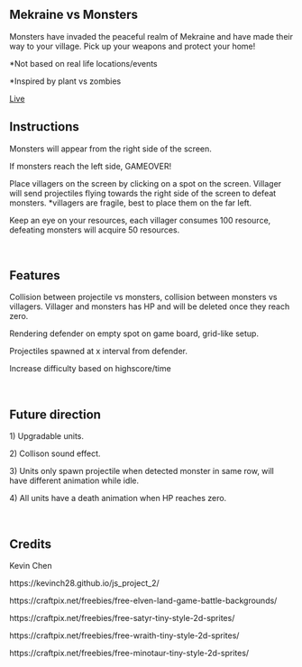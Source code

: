 <h2>Mekraine vs Monsters</h2>
<p>Monsters have invaded the peaceful realm of Mekraine and have made their way to your village. Pick up your weapons and protect your home!</p>
<p>*Not based on real life locations/events</p>
<p>*Inspired by plant vs zombies</p>
<a href="https://kevinch28.github.io/Realm-Defenders/">Live</a>
<br>

<h2>Instructions</h2>
<p>Monsters will appear from the right side of the screen.</p>
<p>If monsters reach the left side, GAMEOVER!</p>
<p>Place villagers on the screen by clicking on a spot on the screen. Villager will send projectiles flying towards the right side of the screen to defeat monsters. *villagers are fragile, best to place them on the far left.</p>
<p>Keep an eye on your resources, each villager consumes 100 resource, defeating monsters will acquire 50 resources.</p>
<br>

<h2>Features</h2>
<p>Collision between projectile vs monsters, collision between monsters vs villagers. Villager and monsters has HP and will be deleted once they reach zero. </p>
<p>Rendering defender on empty spot on game board, grid-like setup.</p>
<p>Projectiles spawned at x interval from defender.</p>
<p>Increase difficulty based on highscore/time</p>
<br>

<h2>Future direction</h2>
<p>1) Upgradable units.</p>
<p>2) Collison sound effect.</p>
<p>3) Units only spawn projectile when detected monster in same row, will have different animation while idle.</p>
<p>4) All units have a death animation when HP reaches zero.</p>
<br>

<h2>Credits</h2>
Kevin Chen
<p>https://kevinch28.github.io/js_project_2/</p>
<p>https://craftpix.net/freebies/free-elven-land-game-battle-backgrounds/</p>
<p>https://craftpix.net/freebies/free-satyr-tiny-style-2d-sprites/</p>
<p>https://craftpix.net/freebies/free-wraith-tiny-style-2d-sprites/</p>
<p>https://craftpix.net/freebies/free-minotaur-tiny-style-2d-sprites/</p>
